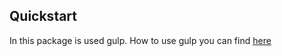 ## Quickstart

In this package is used gulp. How to use gulp you can find [here](https://github.com/edgardovbak/simple-gulp-package)
